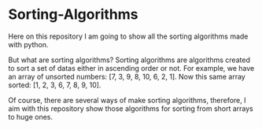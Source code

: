 # Sorting-Algorithms
Here on this repository I am going to show all the sorting algorithms made with python.

But what are sorting algorithms? Sorting algorithms are algorithms created to sort a set of datas either in ascending order or not. For example, we have an array of unsorted numbers: [7, 3, 9, 8, 10, 6, 2, 1]. Now this same array sorted: [1, 2, 3, 6, 7, 8, 9, 10].

Of course, there are several ways of make sorting algorithms, therefore, I aim with this repository show those algorithms for sorting from short arrays to huge ones. 

